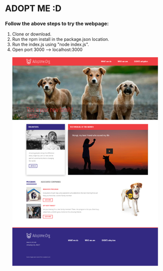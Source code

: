 <h1>ADOPT ME :D</h2>

<h3>Follow the above steps to try the webpage:</h3>
<ol>
  <li>Clone or download. </li>
  <li>Run the npm install in the package.json location. </li>
  <li>Run the index.js using "node index.js". </li>
  <li>Open port 3000 --> localhost:3000 </li>
  <br/>
<img src="./assets/\Adopt-me-org.png" alt="adoptme"/>
